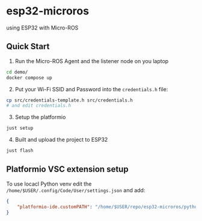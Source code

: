 # esp32-microros

using ESP32 with Micro-ROS

## Quick Start

1. Run the Micro-ROS Agent and the listener node on you laptop

```bash
cd demo/
docker compose up
```

2. Put your Wi-Fi SSID and Password into the `credentials.h` file:

```bash
cp src/credentials-template.h src/credentials.h
# and edit credentials.h
```

3. Setup the platformio

```bash
just setup
```

4. Built and upload the project to ESP32

```bash
just flash
```

## Platformio VSC extension setup

To use locacl Python venv edit the `/home/$USER/.config/Code/User/settings.json` and add:

```json
{
    "platformio-ide.customPATH": "/home/$USER/repo/esp32-microros/python_venv/bin/pio"
}
```